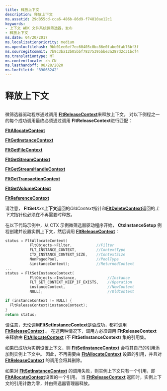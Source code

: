 ```yaml
---
title: 释放上下文
description: 释放上下文
ms.assetid: 29d855cd-cca6-486b-86d9-f74810ae12c1
keywords:
- 上下文 WDK 文件系统微筛选器，发布
- 释放上下文
ms.date: 04/20/2017
ms.localizationpriority: medium
ms.openlocfilehash: 9bb01ee6ef7ec60405c0bc86e0fabe0fab76bf3f
ms.sourcegitcommit: 7b9c3ba12b05bbf78275395bbe3a287d2c31bcf4
ms.translationtype: MT
ms.contentlocale: zh-CN
ms.lasthandoff: 08/28/2020
ms.locfileid: "89063242"
---
```

# <a name="releasing-contexts"></a>释放上下文


## <span id="ddk_registering_the_minifilter_if"></span><span id="DDK_REGISTERING_THE_MINIFILTER_IF"></span>


微筛选器驱动程序通过调用 [**FltReleaseContext**](/windows-hardware/drivers/ddi/fltkernel/nf-fltkernel-fltreleasecontext)来释放上下文。 对以下例程之一的每个成功调用最终必须通过调用 **FltReleaseContext**进行匹配：

[**FltAllocateContext**](/windows-hardware/drivers/ddi/fltkernel/nf-fltkernel-fltallocatecontext)

[**FltGetInstanceContext**](/windows-hardware/drivers/ddi/fltkernel/nf-fltkernel-fltgetinstancecontext)

[**FltGetFileContext**](/windows-hardware/drivers/ddi/fltkernel/nf-fltkernel-fltgetfilecontext)

[**FltGetStreamContext**](/windows-hardware/drivers/ddi/fltkernel/nf-fltkernel-fltgetstreamcontext)

[**FltGetStreamHandleContext**](/windows-hardware/drivers/ddi/fltkernel/nf-fltkernel-fltgetstreamhandlecontext)

[**FltGetTransactionContext**](/windows-hardware/drivers/ddi/fltkernel/nf-fltkernel-fltgettransactioncontext)

[**FltGetVolumeContext**](/windows-hardware/drivers/ddi/fltkernel/nf-fltkernel-fltgetvolumecontext)

[**FltReferenceContext**](/windows-hardware/drivers/ddi/fltkernel/nf-fltkernel-fltreferencecontext)

请注意， **FltSet***Xxx***上下文**返回的*OldContext*指针和[**FltDeleteContext**](/windows-hardware/drivers/ddi/fltkernel/nf-fltkernel-fltdeletecontext)返回的*上下文*指针也必须在不再需要时释放。

在以下代码示例中，从 CTX 示例微筛选器驱动程序开始， **CtxInstanceSetup** 例程创建并设置实例上下文，然后调用 [**FltReleaseContext**](/windows-hardware/drivers/ddi/fltkernel/nf-fltkernel-fltreleasecontext)：

```cpp
status = FltAllocateContext(
           FltObjects->Filter,           //Filter
           FLT_INSTANCE_CONTEXT,         //ContextType
           CTX_INSTANCE_CONTEXT_SIZE,    //ContextSize
           NonPagedPool,                 //PoolType
           &instanceContext);            //ReturnedContext
...
status = FltSetInstanceContext(
           FltObjects->Instance,              //Instance
           FLT_SET_CONTEXT_KEEP_IF_EXISTS,    //Operation
           instanceContext,                   //NewContext
           NULL);                             //OldContext

if (instanceContext != NULL) {
  FltReleaseContext(instanceContext);
}
return status;
```

请注意，无论调用[**FltSetInstanceContext**](/windows-hardware/drivers/ddi/fltkernel/nf-fltkernel-fltsetinstancecontext)是否成功，都将调用[**FltReleaseContext**](/windows-hardware/drivers/ddi/fltkernel/nf-fltkernel-fltreleasecontext) 。 在这两种情况下，调用方必须调用 **FltReleaseContext** 来释放由 [**FltAllocateContext**](/windows-hardware/drivers/ddi/fltkernel/nf-fltkernel-fltallocatecontext) (不 **FltSetInstanceContext**) 集的引用集。

如果已成功为实例设置上下文，则 [**FltSetInstanceContext**](/windows-hardware/drivers/ddi/fltkernel/nf-fltkernel-fltsetinstancecontext) 会将其自己的引用添加到实例上下文中。 因此，不再需要由 [**FltAllocateContext**](/windows-hardware/drivers/ddi/fltkernel/nf-fltkernel-fltallocatecontext) 设置的引用，并且对 [**FltReleaseContext**](/windows-hardware/drivers/ddi/fltkernel/nf-fltkernel-fltreleasecontext) 的调用会将其删除。

如果对 [**FltSetInstanceContext**](/windows-hardware/drivers/ddi/fltkernel/nf-fltkernel-fltsetinstancecontext) 的调用失败，则实例上下文只有一个引用，即 [**FltAllocateContext**](/windows-hardware/drivers/ddi/fltkernel/nf-fltkernel-fltallocatecontext)设置的一个引用。 当 [**FltReleaseContext**](/windows-hardware/drivers/ddi/fltkernel/nf-fltkernel-fltreleasecontext) 返回时，实例上下文的引用计数为零，并由筛选器管理器释放。

 

